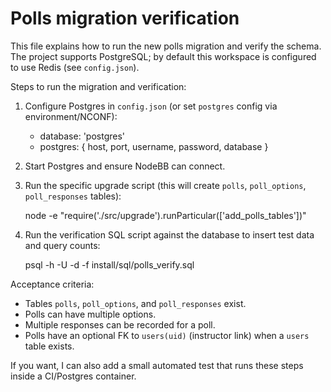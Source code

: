 Polls migration verification
=============================

This file explains how to run the new polls migration and verify the schema. The project supports PostgreSQL; by default this workspace is configured to use Redis (see `config.json`).

Steps to run the migration and verification:

1. Configure Postgres in `config.json` (or set `postgres` config via environment/NCONF):

   - database: 'postgres'
   - postgres: { host, port, username, password, database }

2. Start Postgres and ensure NodeBB can connect.

3. Run the specific upgrade script (this will create `polls`, `poll_options`, `poll_responses` tables):

   node -e "require('./src/upgrade').runParticular(['add_polls_tables'])"

4. Run the verification SQL script against the database to insert test data and query counts:

   psql -h <host> -U <user> -d <database> -f install/sql/polls_verify.sql

Acceptance criteria:

- Tables `polls`, `poll_options`, and `poll_responses` exist.
- Polls can have multiple options.
- Multiple responses can be recorded for a poll.
- Polls have an optional FK to `users(uid)` (instructor link) when a `users` table exists.

If you want, I can also add a small automated test that runs these steps inside a CI/Postgres container.
